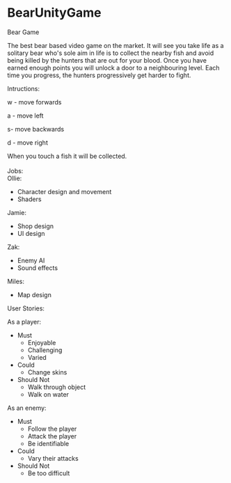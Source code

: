 # BearUnityGame
Bear Game

The best bear based video game on the market. It will see you take life as a solitary bear who's sole aim in life is to collect the nearby fish and avoid being killed by the hunters that are out for your blood. Once you have earned enough points you will unlock a door to a neighbouring level. Each time you progress, the hunters progressively get harder to fight.

Intructions:

w - move forwards

a - move left

s- move backwards

d - move right

When you touch a fish it will be collected.
 \
 \
Jobs:
\
Ollie:
* Character design and movement
* Shaders

Jamie:
* Shop design
* UI design

Zak:
* Enemy AI
* Sound effects

Miles:
* Map design
 
 
User Stories:
 
As a player:
 
- Must
  - Enjoyable
  - Challenging
  - Varied
- Could
  - Change skins
- Should Not
  - Walk through object
  - Walk on water
  
As an enemy:

- Must
  - Follow the player
  - Attack the player
  - Be identifiable
- Could
  - Vary their attacks
- Should Not
  - Be too difficult
